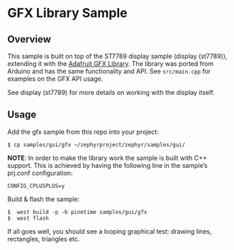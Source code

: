 # GFX Library Sample

## Overview

This sample is built on top of the ST7789 display sample (display (st7789)), extending it with the [Adafruit GFX Library](https://github.com/adafruit/Adafruit-GFX-Library).
The library was ported from Arduino and has the same functionality and API.
See `src/main.cpp` for examples on the GFX API usage.

See display (st7789) for more details on working with the display itself.

## Usage

Add the gfx sample from this repo into your project:

```
$ cp samples/gui/gfx ~/zephyrproject/zephyr/samples/gui/
```

**NOTE**: In order to make the library work the sample is built with C++ support. This is achieved by having the following line in the sample’s prj.conf configuration:

`CONFIG_CPLUSPLUS=y`

Build & flash the sample:

```
$  west build -p -b pinetime samples/gui/gfx
$  west flash
```

If all goes well, you should see a looping graphical test: drawing lines, rectangles, triangles etc.
